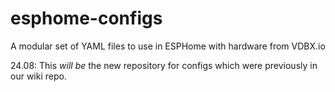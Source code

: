 # esphome-configs
A modular set of YAML files to use in ESPHome with hardware from VDBX.io

24.08: This *will be* the new repository for configs which were previously in our wiki repo.


